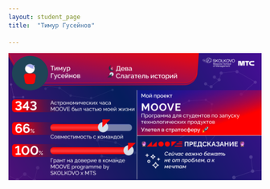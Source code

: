 ```yaml
---
layout: student_page
title:  "Тимур Гусейнов"

---
```


<img class="img-fluid" src="/img/posts/Тимур Гусейнов.png" alt="team">
